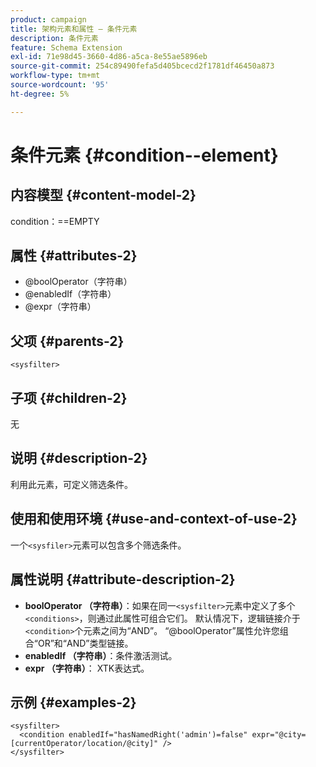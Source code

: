 ```yaml
---
product: campaign
title: 架构元素和属性 — 条件元素
description: 条件元素
feature: Schema Extension
exl-id: 71e98d45-3660-4d86-a5ca-8e55ae5896eb
source-git-commit: 254c89490fefa5d405bcecd2f1781df46450a873
workflow-type: tm+mt
source-wordcount: '95'
ht-degree: 5%

---
```


# 条件元素 {#condition--element}


## 内容模型 {#content-model-2}

condition：==EMPTY

## 属性 {#attributes-2}

* @boolOperator（字符串）
* @enabledIf（字符串）
* @expr（字符串）

## 父项 {#parents-2}

`<sysfilter>`

## 子项 {#children-2}

无

## 说明 {#description-2}

利用此元素，可定义筛选条件。

## 使用和使用环境 {#use-and-context-of-use-2}

一个`<sysfiler>`元素可以包含多个筛选条件。

## 属性说明 {#attribute-description-2}

* **boolOperator （字符串）**：如果在同一`<sysfilter>`元素中定义了多个`<conditions>`，则通过此属性可组合它们。 默认情况下，逻辑链接介于`<condition>`个元素之间为“AND”。 “@boolOperator”属性允许您组合“OR”和“AND”类型链接。
* **enabledIf （字符串）**：条件激活测试。
* **expr （字符串）**： XTK表达式。

## 示例 {#examples-2}

```
<sysfilter>
  <condition enabledIf="hasNamedRight('admin')=false" expr="@city=[currentOperator/location/@city]" />
</sysfilter>
```
